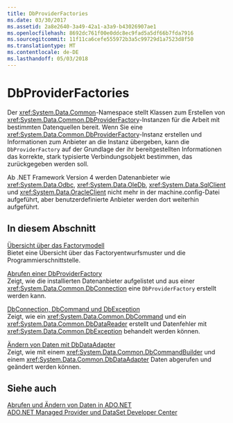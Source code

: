 ```yaml
---
title: DbProviderFactories
ms.date: 03/30/2017
ms.assetid: 2a8e2640-3a49-42a1-a3a9-b43026907ae1
ms.openlocfilehash: 8692dc761f00e0ddc8ec9fad5a5df66b7fda7916
ms.sourcegitcommit: 11f11ca6cefe555972b3a5c99729d1a7523d8f50
ms.translationtype: MT
ms.contentlocale: de-DE
ms.lasthandoff: 05/03/2018
---
```

# <a name="dbproviderfactories"></a>DbProviderFactories
Der <xref:System.Data.Common>-Namespace stellt Klassen zum Erstellen von <xref:System.Data.Common.DbProviderFactory>-Instanzen für die Arbeit mit bestimmten Datenquellen bereit. Wenn Sie eine <xref:System.Data.Common.DbProviderFactory>-Instanz erstellen und Informationen zum Anbieter an die Instanz übergeben, kann die `DbProviderFactory` auf der Grundlage der ihr bereitgestellten Informationen das korrekte, stark typisierte Verbindungsobjekt bestimmen, das zurückgegeben werden soll.  
  
 Ab .NET Framework Version 4 werden Datenanbieter wie <xref:System.Data.Odbc>, <xref:System.Data.OleDb>, <xref:System.Data.SqlClient> und <xref:System.Data.OracleClient> nicht mehr in der machine.config-Datei aufgeführt, aber benutzerdefinierte Anbieter werden dort weiterhin aufgeführt.  
  
## <a name="in-this-section"></a>In diesem Abschnitt  
 [Übersicht über das Factorymodell](../../../../docs/framework/data/adonet/factory-model-overview.md)  
 Bietet eine Übersicht über das Factoryentwurfsmuster und die Programmierschnittstelle.  
  
 [Abrufen einer DbProviderFactory](../../../../docs/framework/data/adonet/obtaining-a-dbproviderfactory.md)  
 Zeigt, wie die installierten Datenanbieter aufgelistet und aus einer <xref:System.Data.Common.DbConnection> eine `DbProviderFactory` erstellt werden kann.  
  
 [DbConnection, DbCommand und DbException](../../../../docs/framework/data/adonet/dbconnection-dbcommand-and-dbexception.md)  
 Zeigt, wie ein <xref:System.Data.Common.DbCommand> und ein <xref:System.Data.Common.DbDataReader> erstellt und Datenfehler mit <xref:System.Data.Common.DbException> behandelt werden können.  
  
 [Ändern von Daten mit DbDataAdapter](../../../../docs/framework/data/adonet/modifying-data-with-a-dbdataadapter.md)  
 Zeigt, wie mit einem <xref:System.Data.Common.DbCommandBuilder> und einem <xref:System.Data.Common.DbDataAdapter> Daten abgerufen und geändert werden können.  
  
## <a name="see-also"></a>Siehe auch  
 [Abrufen und Ändern von Daten in ADO.NET](../../../../docs/framework/data/adonet/retrieving-and-modifying-data.md)  
 [ADO.NET Managed Provider und DataSet Developer Center](http://go.microsoft.com/fwlink/?LinkId=217917)
